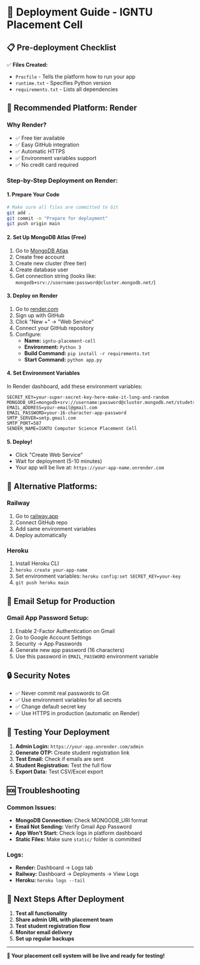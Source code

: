 # 🚀 Deployment Guide - IGNTU Placement Cell

## 📋 Pre-deployment Checklist

✅ **Files Created:**
- `Procfile` - Tells the platform how to run your app
- `runtime.txt` - Specifies Python version
- `requirements.txt` - Lists all dependencies

## 🌟 **Recommended Platform: Render**

### **Why Render?**
- ✅ Free tier available
- ✅ Easy GitHub integration
- ✅ Automatic HTTPS
- ✅ Environment variables support
- ✅ No credit card required

### **Step-by-Step Deployment on Render:**

#### **1. Prepare Your Code**
```bash
# Make sure all files are committed to Git
git add .
git commit -m "Prepare for deployment"
git push origin main
```

#### **2. Set Up MongoDB Atlas (Free)**
1. Go to [MongoDB Atlas](https://www.mongodb.com/atlas)
2. Create free account
3. Create new cluster (free tier)
4. Create database user
5. Get connection string (looks like: `mongodb+srv://username:password@cluster.mongodb.net/`)

#### **3. Deploy on Render**
1. Go to [render.com](https://render.com)
2. Sign up with GitHub
3. Click "New +" → "Web Service"
4. Connect your GitHub repository
5. Configure:
   - **Name:** `igntu-placement-cell`
   - **Environment:** `Python 3`
   - **Build Command:** `pip install -r requirements.txt`
   - **Start Command:** `python app.py`

#### **4. Set Environment Variables**
In Render dashboard, add these environment variables:

```
SECRET_KEY=your-super-secret-key-here-make-it-long-and-random
MONGODB_URI=mongodb+srv://username:password@cluster.mongodb.net/studetsdb
EMAIL_ADDRESS=your-email@gmail.com
EMAIL_PASSWORD=your-16-character-app-password
SMTP_SERVER=smtp.gmail.com
SMTP_PORT=587
SENDER_NAME=IGNTU Computer Science Placement Cell
```

#### **5. Deploy!**
- Click "Create Web Service"
- Wait for deployment (5-10 minutes)
- Your app will be live at: `https://your-app-name.onrender.com`

## 🔧 **Alternative Platforms:**

### **Railway**
1. Go to [railway.app](https://railway.app)
2. Connect GitHub repo
3. Add same environment variables
4. Deploy automatically

### **Heroku**
1. Install Heroku CLI
2. `heroku create your-app-name`
3. Set environment variables: `heroku config:set SECRET_KEY=your-key`
4. `git push heroku main`

## 📧 **Email Setup for Production**

### **Gmail App Password Setup:**
1. Enable 2-Factor Authentication on Gmail
2. Go to Google Account Settings
3. Security → App Passwords
4. Generate new app password (16 characters)
5. Use this password in `EMAIL_PASSWORD` environment variable

## 🔒 **Security Notes**

- ✅ Never commit real passwords to Git
- ✅ Use environment variables for all secrets
- ✅ Change default secret key
- ✅ Use HTTPS in production (automatic on Render)

## 🧪 **Testing Your Deployment**

1. **Admin Login:** `https://your-app.onrender.com/admin`
2. **Generate OTP:** Create student registration link
3. **Test Email:** Check if emails are sent
4. **Student Registration:** Test the full flow
5. **Export Data:** Test CSV/Excel export

## 🆘 **Troubleshooting**

### **Common Issues:**
- **MongoDB Connection:** Check MONGODB_URI format
- **Email Not Sending:** Verify Gmail App Password
- **App Won't Start:** Check logs in platform dashboard
- **Static Files:** Make sure `static/` folder is committed

### **Logs:**
- **Render:** Dashboard → Logs tab
- **Railway:** Dashboard → Deployments → View Logs
- **Heroku:** `heroku logs --tail`

## 🎯 **Next Steps After Deployment**

1. **Test all functionality**
2. **Share admin URL with placement team**
3. **Test student registration flow**
4. **Monitor email delivery**
5. **Set up regular backups**

---

**🚀 Your placement cell system will be live and ready for testing!**